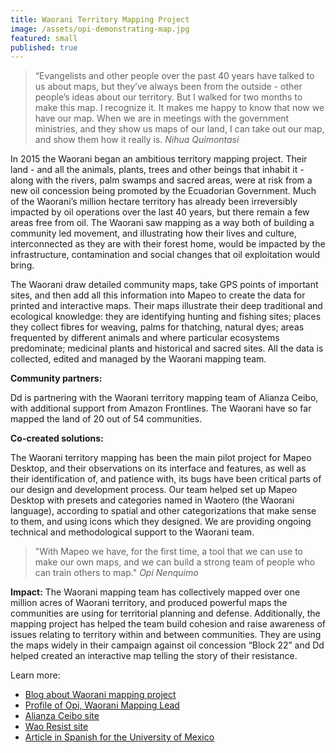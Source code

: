 ```yaml
---
title: Waorani Territory Mapping Project
image: /assets/opi-demonstrating-map.jpg
featured: small
published: true
---
```

> “Evangelists and other people over the past 40 years have talked to us about
> maps, but they’ve always been from the outside - other people’s ideas about
> our territory. But I walked for two months to make this map. I recognize it.
> It makes me happy to know that now we have our map. When we are in meetings
> with the government ministries, and they show us maps of our land, I can take
> out our map, and show them how it really is.  <cite>Nihua Quimontasi</cite>

In 2015 the Waorani began an ambitious territory mapping project. Their land - and all the animals, plants, trees and other beings that inhabit it - along with the rivers, palm swamps and sacred areas, were at risk from a new oil concession being promoted by the Ecuadorian Government. Much of the Waorani’s million hectare territory has already been irreversibly impacted by oil operations over the last 40 years, but there remain a few areas free from oil. The Waorani saw mapping as a way both of building a community led movement, and illustrating how their lives and culture, interconnected as they are with their forest home, would be impacted by the infrastructure, contamination and social changes that oil exploitation would bring.

The Waorani draw detailed community maps, take GPS points of important sites, and then add all this information into Mapeo to create the data for printed and interactive maps. Their maps illustrate their deep traditional and ecological knowledge: they are identifying hunting and fishing sites; places they collect fibres for weaving, palms for thatching, natural dyes; areas frequented by different animals and where particular ecosystems predominate; medicinal plants and historical and sacred sites. All the data is collected, edited and managed by the Waorani mapping team. 

**Community partners:**

Dd is partnering with the Waorani territory mapping team of Alianza Ceibo, with additional support from Amazon Frontlines. The Waorani have so far mapped the land of 20 out of 54 communities.

**Co-created solutions:**

The Waorani territory mapping has been the main pilot project for Mapeo Desktop, and their observations on its interface and features, as well as their identification of, and patience with, its bugs have been critical parts of our design and development process. Our team helped set up Mapeo Desktop with presets and categories named in Waotero (the Waorani language), according to spatial and other categorizations that make sense to them, and using icons which they designed. We are providing ongoing technical and methodological support to the Waorani team.

> "With Mapeo we have, for the first time, a tool that we can use to make our
> own maps, and we can build a strong team of people who can train others to
> map." <cite>Opi Nenquimo</cite>


**Impact:** The Waorani mapping team has collectively mapped over one million acres of Waorani territory, and produced powerful maps the communities are using for territorial planning and defense. Additionally, the mapping project has helped the team build cohesion and raise awareness of issues relating to territory within and between communities. They are using the maps widely in their campaign against oil concession “Block 22” and Dd helped created an interactive map telling the story of their resistance.

Learn more: 

- [Blog about Waorani mapping project](https://www.digital-democracy.org/blog/update-from-the-ecuadorian-amazon/)
- [Profile of Opi, Waorani Mapping Lead](https://www.digital-democracy.org/blog/indigenous-peoples-day/#waponi)
- [Alianza Ceibo site](https://alianzaceibo.org)
- [Wao Resist site](https://waoresist.amazonfrontlines.org)
- [Article in Spanish for the University of Mexico](https://www.revistadelauniversidad.mx/articles/15aa78e7-d712-4ae5-8daf-9431390313bd/mapeo-territorial-waorani)
